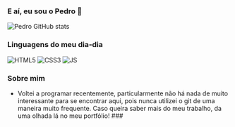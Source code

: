 ### E aí, eu sou o Pedro 🤟


![Pedro GitHub stats](https://github-readme-stats.vercel.app/api?username=snapxz&show_icons=true&theme=radical)

### Linguagens do meu dia-dia

  ![HTML5](https://img.shields.io/badge/HTML5-E34F26?style=for-the-badge&logo=html5&logoColor=white)
  ![CSS3](https://img.shields.io/badge/CSS3-1572B6?style=for-the-badge&logo=css3&logoColor=white)
  ![JS](https://img.shields.io/badge/JavaScript-F7DF1E?style=for-the-badge&logo=javascript&logoColor=black)

### Sobre mim
- Voltei a programar recentemente, particularmente não há nada de muito interessante para se encontrar aqui, pois nunca utilizei o git de uma maneira muito frequente. Caso queira saber mais do meu trabalho, da uma olhada lá no meu portfólio! ###
